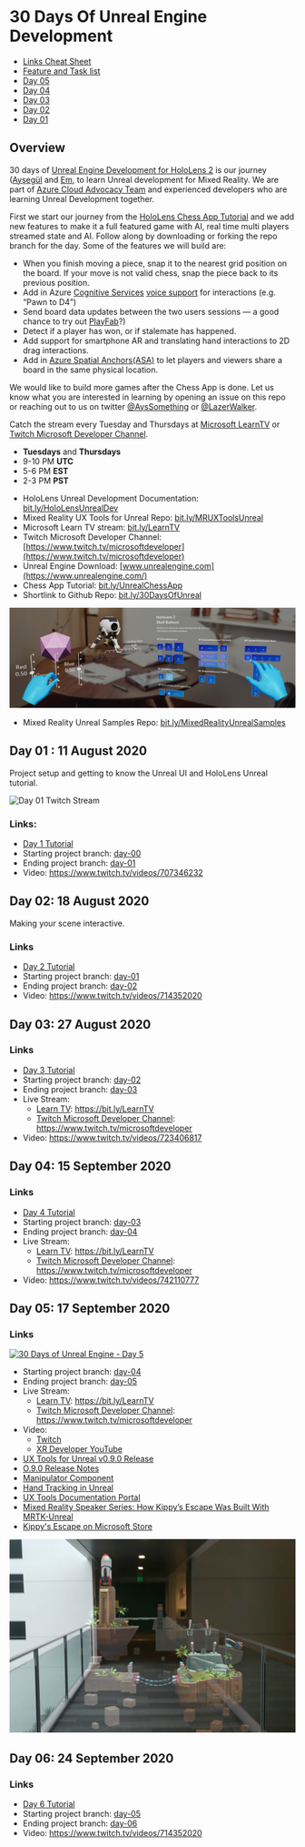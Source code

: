 # 30 Days Of Unreal Engine Development

* [Links Cheat Sheet](./LinksCheatSheet.md)
* [Feature and Task list](./projectPlan.md)
* [Day 05](#day-05-17-september-2020)
* [Day 04](#day-04-15-september-2020)
* [Day 03](#day-03-27-august-2020)
* [Day 02](#day-02--18-august-2020)
* [Day 01](#day-01--11-august-2020)

## Overview

30 days of [Unreal Engine Development for HoloLens 2](https://docs.microsoft.com/en-us/windows/mixed-reality/unreal-development-overview?WT.mc_id=spatial-6125-ayyonet) is our journey ([Ayşegül](https://github.com/Yonet) and [Em](https://github.com/lazerwalker), to learn Unreal development for Mixed Reality. We are part of [Azure Cloud Advocacy Team](https://docs.microsoft.com/en-us/windows/mixed-reality/community#azure-cloud-advocate-spatial-computing-team?WT.mc_id=spatial-6125-ayyonet) and experienced developers who are learning Unreal Development together. 

First we start our journey from the [HoloLens Chess App Tutorial](https://docs.microsoft.com/windows/mixed-reality/unreal-uxt-ch1?WT.mc_id=spatial-6125-ayyonet) and we add new features to make it a full featured game with AI, real time multi players streamed state and AI. Follow along by downloading or forking the repo branch for the day. Some of the features we will build are:


* When you finish moving a piece, snap it to the nearest grid position on the board. If your move is not valid chess, snap the piece back to its previous position.
* Add in Azure [Cognitive Services](https://docs.microsoft.com/azure/cognitive-services/?WT.mc_id=aiml-8438-ayyonet) [voice support](https://docs.microsoft.com/azure/cognitive-services/what-are-cognitive-services?WT.mc_id=aiml-8438-ayyonet#language-apis) for interactions (e.g. “Pawn to D4”)
* Send board data updates between the two users sessions — a good chance to try out [PlayFab](https://docs.microsoft.com/gaming/playfab/?WT.mc_id=aiml-8438-ayyonet#pivot=documentation&panel=authentication)?)
* Detect if a player has won, or if stalemate has happened.
* Add support for smartphone AR and translating hand interactions to 2D drag interactions.
* Add in [Azure Spatial Anchors(ASA)](https://azure.microsoft.com/services/spatial-anchors/?WT.mc_id=spatial-6125-ayyonet) to let players and viewers share a board in the same physical location. 

We would like to build more games after the Chess App is done. Let us know what you are interested in learning by opening an issue on this repo or reaching out to us on twitter [@AysSomething](https://twitter.com/AysSomething) or [@LazerWalker](https://twitter.com/lazerwalker).

Catch the stream every Tuesday and Thursdays at [Microsoft LearnTV](https://docs.microsoft.com/learn/tv/?WT.mc_id=spatial-6125-ayyonet) or [Twitch Microsoft Developer Channel](https://www.twitch.tv/microsoftdeveloper). 

 - **Tuesdays** and **Thursdays** 
 - 9-10 PM **UTC**
 - 5-6 PM **EST**
 - 2-3 PM **PST**
 

* HoloLens Unreal Development Documentation: [bit.ly/HoloLensUnrealDev](https://docs.microsoft.com/windows/mixed-reality/unreal-development-overview?WT.mc_id=spatial-6125-ayyonet)
* Mixed Reality UX Tools for Unreal Repo: [bit.ly/MRUXToolsUnreal](https://github.com/microsoft/MixedReality-UXTools-Unreal?WT.mc_id=spatial-6125-ayyonet)
* Microsoft Learn TV stream: [bit.ly/LearnTV](https://docs.microsoft.com/learn/tv/?WT.mc_id=spatial-6125-ayyonet)
* Twitch Microsoft Developer Channel: [https://www.twitch.tv/microsoftdeveloper](https://www.twitch.tv/microsoftdeveloper)
* Unreal Engine Download: [www.unrealengine.com](https://www.unrealengine.com/)
* Chess App Tutorial: [bit.ly/UnrealChessApp](https://docs.microsoft.com/windows/mixed-reality/unreal-uxt-ch1?WT.mc_id=spatial-6125-ayyonet)
* Shortlink to Github Repo: [bit.ly/30DaysOfUnreal](https://bit.ly/30DaysOfUnreal)

![Mixed Reality UX Tools for Unreal](Images/uXToolsFeatures.png)

* Mixed Reality Unreal Samples Repo: [bit.ly/MixedRealityUnrealSamples](https://github.com/microsoft/MixedReality-Unreal-Samples?WT.mc_id=spatial-6125-ayyonet)

## Day 01 : 11 August 2020

Project setup and getting to know the Unreal UI and HoloLens Unreal tutorial.

![Day 01 Twitch Stream](Images/UnrealDay01.png)

### Links:

* [Day 1 Tutorial](https://docs.microsoft.com/windows/mixed-reality/unreal-uxt-ch1?WT.mc_id=spatial-6125-ayyonet)
* Starting project branch: [day-00](https://github.com/Yonet/30DaysOfUnrealEngine/tree/day-00)
* Ending project branch: [day-01](https://github.com/Yonet/30DaysOfUnrealEngine/tree/day-01)
* Video: https://www.twitch.tv/videos/707346232

## Day 02:  18 August 2020

Making your scene interactive.

### Links

* [Day 2 Tutorial](https://docs.microsoft.com/windows/mixed-reality/unreal-uxt-ch3?WT.mc_id=spatial-6125-ayyonet)
* Starting project branch: [day-01](https://github.com/Yonet/30DaysOfUnrealEngine/tree/day-01)
* Ending project branch: [day-02](https://github.com/Yonet/30DaysOfUnrealEngine/tree/day-02)
* Video: https://www.twitch.tv/videos/714352020

## Day 03: 27 August 2020

### Links

* [Day 3 Tutorial](https://docs.microsoft.com/windows/mixed-reality/unreal-uxt-ch4?WT.mc_id=spatial-6125-ayyonet)
* Starting project branch: [day-02](https://github.com/Yonet/30DaysOfUnrealEngine/tree/day-02)
* Ending project branch: [day-03](https://github.com/Yonet/30DaysOfUnrealEngine/tree/day-03)
* Live Stream: 
  * [Learn TV](https://docs.microsoft.com/learn/tv/?WT.mc_id=spatial-6125-ayyonet): https://bit.ly/LearnTV
  * [Twitch Microsoft Developer Channel](https://www.twitch.tv/microsoftdeveloper): https://www.twitch.tv/microsoftdeveloper
* Video: https://www.twitch.tv/videos/723406817

## Day 04: 15 September 2020

### Links

* [Day 4 Tutorial](https://docs.microsoft.com/en-us/windows/mixed-reality/unreal-voice-input?WT.mc_id=spatial-6125-ayyonet)
* Starting project branch: [day-03](https://github.com/Yonet/30DaysOfUnrealEngine/tree/day-04-start)
* Ending project branch: [day-04](https://github.com/Yonet/30DaysOfUnrealEngine/tree/day-04)
* Live Stream: 
  * [Learn TV](https://docs.microsoft.com/learn/tv/?WT.mc_id=spatial-6125-ayyonet): https://bit.ly/LearnTV
  * [Twitch Microsoft Developer Channel](https://www.twitch.tv/microsoftdeveloper): https://www.twitch.tv/microsoftdeveloper
* Video: https://www.twitch.tv/videos/742110777

## Day 05: 17 September 2020

### Links

[![30 Days of Unreal Engine - Day 5](http://img.youtube.com/vi/1Bu9r7Gp860/0.jpg)](https://www.youtube.com/watch?v=/1Bu9r7Gp860) 

* Starting project branch: [day-04](https://github.com/Yonet/30DaysOfUnrealEngine/tree/day-04)
* Ending project branch: [day-05](https://github.com/Yonet/30DaysOfUnrealEngine/tree/day-05)
* Live Stream: 
  * [Learn TV](https://docs.microsoft.com/learn/tv/?WT.mc_id=spatial-6125-ayyonet): https://bit.ly/LearnTV
  * [Twitch Microsoft Developer Channel](https://www.twitch.tv/microsoftdeveloper): https://www.twitch.tv/microsoftdeveloper
* Video: 
  * [Twitch](https://www.twitch.tv/videos/744047476)
  * [XR Developer YouTube](https://youtu.be/1Bu9r7Gp860)
* [UX Tools for Unreal v0.9.0 Release](https://github.com/microsoft/MixedReality-UXTools-Unreal/releases)
* [O.9.0 Release Notes](https://microsoft.github.io/MixedReality-UXTools-Unreal/version/public/0.9.x/Docs/ReleaseNotes.html)
* [Manipulator Component](https://microsoft.github.io/MixedReality-UXTools-Unreal/version/public/0.9.x/Docs/Manipulator.html?WT.mc_id=spatial-6125-ayyonet)
* [Hand Tracking in Unreal](https://docs.microsoft.com/windows/mixed-reality/develop/unreal/unreal-hand-tracking?WT.mc_id=spatial-6125-ayyonet)
* [UX Tools Documentation Portal](https://microsoft.github.io/MixedReality-UXTools-Unreal/version/public/0.9.x/README.html)
* [Mixed Reality Speaker Series: How Kippy’s Escape Was Built With MRTK-Unreal](https://www.meetup.com/hololens-mr/events/273303582/)
* [Kippy's Escape on Microsoft Store](https://www.microsoft.com/en-us/p/kippys-escape/9nbd7gl86vkd?activetab=pivot:overviewtab)

![Kippy's Escape](Images/kippy.jpg)

## Day 06: 24 September 2020

### Links

* [Day 6 Tutorial](https://docs.microsoft.com/windows/mixed-reality/unreal-uxt-ch4?WT.mc_id=spatial-6125-ayyonet)
* Starting project branch: [day-05](https://github.com/Yonet/30DaysOfUnrealEngine/tree/day-05)
* Ending project branch: [day-06](https://github.com/Yonet/30DaysOfUnrealEngine/tree/day-06)
* Video: https://www.twitch.tv/videos/714352020

<!-- ## Day 07

### Links

* [Day 7 Tutorial](https://docs.microsoft.com/windows/mixed-reality/unreal-uxt-ch4?WT.mc_id=spatial-6125-ayyonet)
* Starting project branch: [day-06](https://github.com/Yonet/30DaysOfUnrealEngine/tree/day-06)
* Ending project branch: [day-07](https://github.com/Yonet/30DaysOfUnrealEngine/tree/day-07)
* Video: Coming soon... -->
